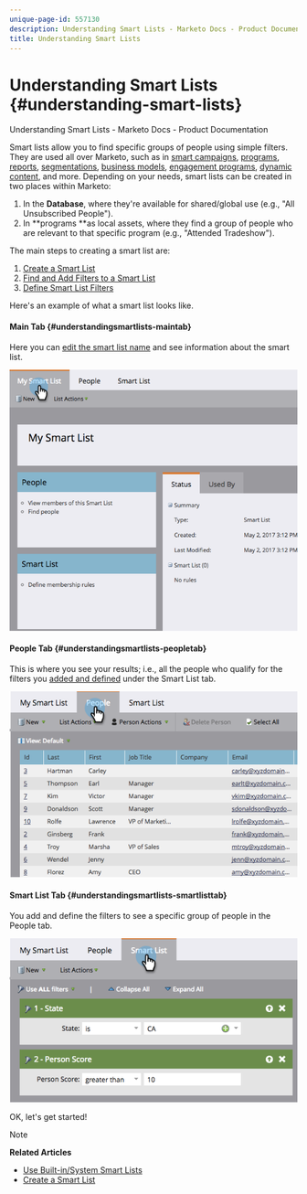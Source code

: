 ```yaml
---
unique-page-id: 557130
description: Understanding Smart Lists - Marketo Docs - Product Documentation
title: Understanding Smart Lists
---
```


# Understanding Smart Lists {#understanding-smart-lists}

Understanding Smart Lists - Marketo Docs - Product Documentation

Smart lists allow you to find specific groups of people using simple filters. They are used all over Marketo, such as in [smart campaigns](../../../../welcome-to-marketo-docs/product-docs/core-marketo-concepts/smart-campaigns.md), [programs](../../../../welcome-to-marketo-docs/product-docs/core-marketo-concepts/programs.md), [reports](../../../../welcome-to-marketo-docs/product-docs/reporting/basic-reporting.md), [segmentations](../../../../welcome-to-marketo-docs/product-docs/personalization/segmentation-and-snippets.md), [business models](../../../../welcome-to-marketo-docs/product-docs/reporting/revenue-cycle-analytics/revenue-cycle-models.md), [engagement programs](../../../../welcome-to-marketo-docs/product-docs/email-marketing/drip-nurturing.md), [dynamic content](../../../../welcome-to-marketo-docs/product-docs/personalization/segmentation-and-snippets.md), and more. Depending on your needs, smart lists can be created in two places within Marketo:

1. In the **Database**, where they're available for shared/global use (e.g., "All Unsubscribed People").
1. In **programs **as local assets, where they find a group of people who are relevant to that specific program (e.g., "Attended Tradeshow").

The main steps to creating a smart list are:

1. [Create a Smart List](creating-a-smart-list/create-a-smart-list.md)
1. [Find and Add Filters to a Smart List](creating-a-smart-list/find-and-add-filters-to-a-smart-list.md)
1. [Define Smart List Filters](creating-a-smart-list/define-smart-list-filters.md)

Here's an example of what a smart list looks like.

#### Main Tab {#understandingsmartlists-maintab}

Here you can [edit the smart list name](../../../../welcome-to-marketo-docs/product-docs/core-marketo-concepts/miscellaneous/rename-a-marketo-asset.md) and see information about the smart list.

![](assets/smartlist.png)

#### People Tab {#understandingsmartlists-peopletab}

This is where you see your results; i.e., all the people who qualify for the filters you [added and defined](creating-a-smart-list/find-and-add-filters-to-a-smart-list.md) under the Smart List tab.

![](assets/smartlist-people.png)

#### Smart List Tab {#understandingsmartlists-smartlisttab}

You add and define the filters to see a specific group of people in the People tab.

![](assets/smartlist-filters.png)

OK, let's get started!

>[!NOTE]
>
>**Related Articles**
>
>* [Use Built-in/System Smart Lists](using-smart-lists/use-built-in-system-smart-lists.md)
>* [Create a Smart List](creating-a-smart-list/create-a-smart-list.md)
>

